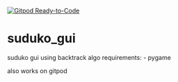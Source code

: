 [![Gitpod Ready-to-Code](https://img.shields.io/badge/Gitpod-Ready--to--Code-blue?logo=gitpod)](https://gitpod.io/#https://github.com/unforgettablexD/suduko_gui) 

# suduko_gui
suduko gui using backtrack algo
requirements: - pygame

also works on gitpod
